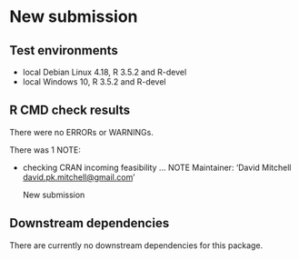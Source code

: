# New submission

## Test environments
* local Debian Linux 4.18, R 3.5.2 and R-devel
* local Windows 10, R 3.5.2 and R-devel


## R CMD check results
There were no ERRORs or WARNINGs.

There was 1 NOTE:

* checking CRAN incoming feasibility ... NOTE
    Maintainer: ‘David Mitchell <david.pk.mitchell@gmail.com>’
 
  New submission

## Downstream dependencies
There are currently no downstream dependencies for this package.


